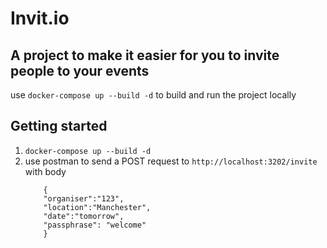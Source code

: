 # Invit.io

## A project to make it easier for you to invite people to your events

use `docker-compose up --build -d`
to build and run the project locally


## Getting started

1) `docker-compose up --build -d`
2) use postman to send a POST request to `http://localhost:3202/invite` with body
    ```
        {
        "organiser":"123", 
        "location":"Manchester", 
        "date":"tomorrow",
        "passphrase": "welcome"
        }
    ```
